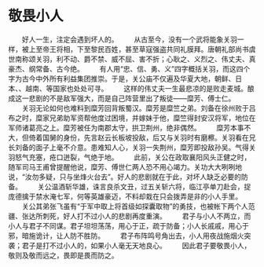 # 敬畏小人
　　好人一生，注定会遇到坏人的。 
　　从古至今，没有一个武将能象关羽一样，被上至帝王将相，下至黎民百姓，甚至草寇强盗共同礼膜拜。唐朝礼部尚书虞世南称颂关羽，利不动、爵不禁、威不屈、害不折；心耿之、义烈之、伟丈夫、真豪杰、纲常备、古今绝。 
　　有人用“忠、信、勇、义”四字概括关羽，而这四个字为古今中外所有利益集团推崇。于是，关公庙不仅遍及华夏大地，朝鲜、日本、、越南、等国家也处处可寻。 
　　这样的伟丈夫一生最悲凉的是败走麦城。酿成这一悲剧的不是敌军强大，而是自己阵营里出了叛徒——糜芳、傅士仁。 
　　关羽无论如何也难料到糜芳回背叛蜀汉。糜芳是糜竺之弟。刘备在徐州败于吕布之时，糜家兄弟助军资帮他度过困境，并嫁妹于他，糜竺得封安汉将军，地位在军师诸葛亮之上。糜芳被任为南郡太守，拱卫荆州，绝非偶然。 
　　糜芳本事不大，但倚着国舅的身份，先言赵云长板坡投敌，后又与关羽时有磨檫。关羽看在兄长刘备的面子上毫不介意。患难知人心，关羽一失荆州，糜芳即投敌孙吴。气得关羽怒气充塞，疮口迸裂，气绝于地。 
　　此前，关公在政取襄阳风头正健之时，随军司马王甫曾提醒他说，糜芳、傅世仁两人恐不用心竭力。关功大大咧咧地说，“汝勿多疑，只与坐烽火台去”。好人的悲剧就在于此，对坏人缺乏必要的防备。 
　　关公温酒斩华雄，诛言良杀文丑，过五关斩六将，临江亭单刀赴会，捉庞德擒于禁水淹七军，何等英雄豪迈，不料却栽在只会拨弄是非的小人手里。 
　　关公其弟张飞虽有“于军中取上将首级如探囊取物”的勇技，也被帐下两个人范疆、张达所刺死，好人打不过小人的悲剧再度重演。 
　　君子与小人不两立，而小人与君子不同谋。君子坦坦荡荡，用心于正，疏于防备；小人长戚戚，用心于邪，暗施诡计，让人防不胜防。 
　　君子布阵鸣号角出去，小人用夜战施烟火突袭；君子是打不过小人的，如果小人毫无天地良心。 
　　因此君子要敬畏小人，敬则及敬而远之，畏即是畏而防之。
 